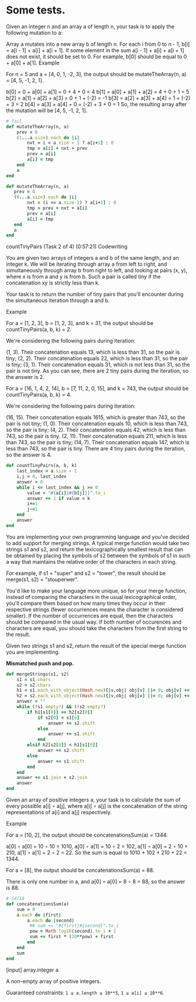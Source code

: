 # Some tests.

Given an integer n and an array a of length n, your task is to apply the following mutation to a:

Array a mutates into a new array b of length n.
For each i from 0 to n - 1, b[i] = a[i - 1] + a[i] + a[i + 1].
If some element in the sum a[i - 1] + a[i] + a[i + 1] does not exist, it should be set to 0. For example, b[0] should be equal to 0 + a[0] + a[1].
Example

For n = 5 and a = [4, 0, 1, -2, 3], the output should be mutateTheArray(n, a) = [4, 5, -1, 2, 1].

b[0] = 0 + a[0] + a[1] = 0 + 4 + 0 = 4
b[1] = a[0] + a[1] + a[2] = 4 + 0 + 1 = 5
b[2] = a[1] + a[2] + a[3] = 0 + 1 + (-2) = -1
b[3] = a[2] + a[3] + a[4] = 1 + (-2) + 3 = 2
b[4] = a[3] + a[4] + 0 = (-2) + 3 + 0 = 1
So, the resulting array after the mutation will be [4, 5, -1, 2, 1].

```Ruby
# fail
def mutateTheArray(n, a)
    prev = 0
    (1...a.size).each do |i|
        nxt = i < a.size - 1 ? a[i+1] : 0
        tmp = a[i] + nxt + prev
        prev = a[i]
        a[i] = tmp
    end
    a
end

```
```Ruby
def mutateTheArray(n, a)
   prev = 0
   (0...a.size).each do |i|
        nxt = (i <= a.size-2) ? a[i+1] : 0
        tmp = prev + nxt + a[i]
        prev = a[i]
        a[i] = tmp
   end
   a
end

```

countTinyPairs (Task 2 of 4)
(0:57:21)
Codewriting

You are given two arrays of integers a and b of the same length, and an integer k. We will be iterating through array a from left to right, and simultaneously through array b from right to left, and looking at pairs (x, y), where x is from a and y is from b. Such a pair is called tiny if the concatenation xy is strictly less than k.

Your task is to return the number of tiny pairs that you'll encounter during the simultaneous iteration through a and b.

Example

For a = [1, 2, 3], b = [1, 2, 3], and k = 31, the output should be
countTinyPairs(a, b, k) = 2.

We're considering the following pairs during iteration:

(1, 3). Their concatenation equals 13, which is less than 31, so the pair is tiny;
(2, 2). Their concatenation equals 22, which is less than 31, so the pair is tiny;
(3, 1). Their concatenation equals 31, which is not less than 31, so the pair is not tiny.
As you can see, there are 2 tiny pairs during the iteration, so the answer is 2.

For a = [16, 1, 4, 2, 14], b = [7, 11, 2, 0, 15], and k = 743, the output should be
countTinyPairs(a, b, k) = 4.

We're considering the following pairs during iteration:

(16, 15). Their concatenation equals 1615, which is greater than 743, so the pair is not tiny;
(1, 0). Their concatenation equals 10, which is less than 743, so the pair is tiny;
(4, 2). Their concatenation equals 42, which is less than 743, so the pair is tiny.
(2, 11). Their concatenation equals 211, which is less than 743, so the pair is tiny;
(14, 7). Their concatenation equals 147, which is less than 743, so the pair is tiny.
There are 4 tiny pairs during the iteration, so the answer is 4.

```Ruby
def countTinyPairs(a, b, k)
    last_index = a.size - 1
    i,j = 0, last_index
    answer = 0
    while i <= last_index && j >= 0
        value = "#{a[i]}#{b[j]}}".to_i
        answer += 1 if value < k
        i+=1
        j-=1
    end
    answer
end
```
You are implementing your own programming language and you've decided to add support for merging strings. A typical merge function would take two strings s1 and s2, and return the lexicographically smallest result that can be obtained by placing the symbols of s2 between the symbols of s1 in such a way that maintains the relative order of the characters in each string.

For example, if s1 = "super" and s2 = "tower", the result should be merge(s1, s2) = "stouperwer".

You'd like to make your language more unique, so for your merge function, instead of comparing the characters in the usual lexicographical order, you'll compare them based on how many times they occur in their respective strings (fewer occurrences means the character is considered smaller). If the number of occurrences are equal, then the characters should be compared in the usual way. If both number of occurences and characters are equal, you should take the characters from the first string to the result.

Given two strings s1 and s2, return the result of the special merge function you are implementing.

**Mismatched push and pop.**



```Ruby
def mergeStrings(s1, s2)
    s1 = s1.chars
    s2 = s2.chars
    h1 = s1.each_with_object(Hash.new){|v,obj| obj[v] ||= 0; obj[v] += 1}
    h2 = s2.each_with_object(Hash.new){|v,obj| obj[v] ||= 0; obj[v] += 1}
    answer = ""
    while (!s1.empty?) && (!s2.empty?)
        if h1[s1[0]] == h2[s2[0]]
            if s2[0] < s1[0]
                answer += s2.shift
            else
                answer += s1.shift
            end
        elsif h2[s2[0]] < h1[s1[0]]
            answer += s2.shift
        else
            answer += s1.shift
        end
    end
    answer += s1.join + s2.join
    answer
end

```

Given an array of positive integers a, your task is to calculate the sum of every possible a[i] ∘ a[j], where a[i] ∘ a[j] is the concatenation of the string representations of a[i] and a[j] respectively.

Example

For a = [10, 2], the output should be concatenationsSum(a) = 1344.

a[0] ∘ a[0] = 10 ∘ 10 = 1010,
a[0] ∘ a[1] = 10 ∘ 2 = 102,
a[1] ∘ a[0] = 2 ∘ 10 = 210,
a[1] ∘ a[1] = 2 ∘ 2 = 22.
So the sum is equal to 1010 + 102 + 210 + 22 = 1344.

For a = [8], the output should be concatenationsSum(a) = 88.

There is only one number in a, and a[0] ∘ a[0] = 8 ∘ 8 = 88, so the answer is 88.

```Ruby
# 14/16
def concatenationsSum(a)
    sum = 0
    a.each do |first|
        a.each do |second|
         ## sum += "#{first}#{second}".to_i
         pow = Math.log10(second).to_i + 1
         sum += first * (10**pow) + first
        end
    end
    sum
end
```

[input] array.integer a

A non-empty array of positive integers.

Guaranteed constraints:
`1 ≤ a.length ≤ 10**5`,
`1 ≤ a[i] ≤ 10**6`.